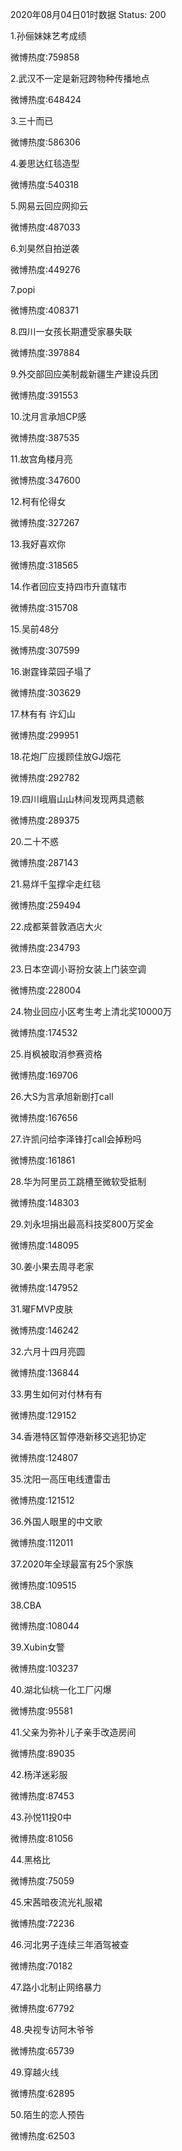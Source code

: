 2020年08月04日01时数据
Status: 200

1.孙俪妹妹艺考成绩

微博热度:759858

2.武汉不一定是新冠跨物种传播地点

微博热度:648424

3.三十而已

微博热度:586306

4.姜思达红毯造型

微博热度:540318

5.网易云回应网抑云

微博热度:487033

6.刘昊然自拍逆袭

微博热度:449276

7.popi

微博热度:408371

8.四川一女孩长期遭受家暴失联

微博热度:397884

9.外交部回应美制裁新疆生产建设兵团

微博热度:391553

10.沈月言承旭CP感

微博热度:387535

11.故宫角楼月亮

微博热度:347600

12.柯有伦得女

微博热度:327267

13.我好喜欢你

微博热度:318565

14.作者回应支持四市升直辖市

微博热度:315708

15.吴前48分

微博热度:307599

16.谢霆锋菜园子塌了

微博热度:303629

17.林有有 许幻山

微博热度:299951

18.花炮厂应援顾佳放GJ烟花

微博热度:292782

19.四川峨眉山山林间发现两具遗骸

微博热度:289375

20.二十不惑

微博热度:287143

21.易烊千玺撑伞走红毯

微博热度:259494

22.成都莱普敦酒店大火

微博热度:234793

23.日本空调小哥扮女装上门装空调

微博热度:228004

24.物业回应小区考生考上清北奖10000万

微博热度:174532

25.肖枫被取消参赛资格

微博热度:169706

26.大S为言承旭新剧打call

微博热度:167656

27.许凯问给李泽锋打call会掉粉吗

微博热度:161861

28.华为阿里员工跳槽至微软受抵制

微博热度:148303

29.刘永坦捐出最高科技奖800万奖金

微博热度:148095

30.姜小果去周寻老家

微博热度:147952

31.曜FMVP皮肤

微博热度:146242

32.六月十四月亮圆

微博热度:136844

33.男生如何对付林有有

微博热度:129152

34.香港特区暂停港新移交逃犯协定

微博热度:124807

35.沈阳一高压电线遭雷击

微博热度:121512

36.外国人眼里的中文歌

微博热度:112011

37.2020年全球最富有25个家族

微博热度:109515

38.CBA

微博热度:108044

39.Xubin女警

微博热度:103237

40.湖北仙桃一化工厂闪爆

微博热度:95581

41.父亲为弥补儿子亲手改造房间

微博热度:89035

42.杨洋迷彩服

微博热度:87453

43.孙悦11投0中

微博热度:81056

44.黑格比

微博热度:75059

45.宋茜暗夜流光礼服裙

微博热度:72236

46.河北男子连续三年酒驾被查

微博热度:70182

47.路小北制止网络暴力

微博热度:67792

48.央视专访阿木爷爷

微博热度:65739

49.穿越火线

微博热度:62895

50.陌生的恋人预告

微博热度:62503

